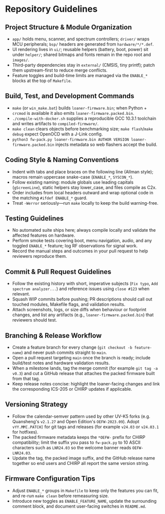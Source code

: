 # Repository Guidelines

## Project Structure & Module Organization
- `app/` holds menu, scanner, and spectrum controllers; `driver/` wraps MCU peripherals; `bsp/` headers are generated from `hardware/*/*.def`.
- UI rendering lives in `ui/`; reusable helpers (battery, boot, power) sit under `helper/`; shared bitmaps and fonts remain in the repo root and `images/`.
- Third-party dependencies stay in `external/` (CMSIS, tiny printf); patch them upstream-first to reduce merge conflicts.
- Feature toggles and build-time limits are managed via the `ENABLE_*` blocks at the top of `Makefile`.

## Build, Test, and Development Commands
- `make` (or `win_make.bat`) builds `loaner-firmware.bin`; when Python + `crcmod` is available it also emits `loaner-firmware.packed.bin`.
- `./compile-with-docker.sh` supplies a reproducible GCC 10.3.1 toolchain and writes artifacts to `compiled-firmware/`.
- `make clean` clears objects before benchmarking size; `make flash`/`make debug` expect OpenOCD with a J-Link config.
- `python3 fw-pack.py loaner-firmware.bin AUTHOR VERSION loaner-firmware.packed.bin` injects metadata so web flashers accept the build.

## Coding Style & Naming Conventions
- Indent with tabs and place braces on the following line (Allman style); macros remain uppercase snake-case (`ENABLE_*`, `SYSCON_*`).
- Follow existing naming: module globals use leading capitals (`gScreenLine`), static helpers stay lower_case, and files compile as C2x.
- Order includes from local headers outward and wrap optional code in the matching `#ifdef ENABLE_*` guard.
- Treat `-Werror` seriously—run `make` locally to keep the build warning-free.

## Testing Guidelines
- No automated suite ships here; always compile locally and validate the affected features on hardware.
- Perform smoke tests covering boot, menu navigation, audio, and any toggled `ENABLE_*` feature; log RF observations for signal work.
- Record the manual steps and outcomes in your pull request to help reviewers reproduce them.

## Commit & Pull Request Guidelines
- Follow the existing history with short, imperative subjects (`Fix typo`, `Add spectrum analyzer...`) and reference issues using `close #123` when relevant.
- Squash WIP commits before pushing; PR descriptions should call out touched modules, Makefile flags, and validation results.
- Attach screenshots, logs, or size diffs when behaviour or footprint changes, and list any artifacts (e.g., `loaner-firmware.packed.bin`) that reviewers should test.

## Branching & Release Workflow
- Create a feature branch for every change (`git checkout -b feature-name`) and never push commits straight to `main`.
- Open a pull request targeting `main` once the branch is ready; include build/test notes and hardware validation results.
- When a milestone lands, tag the merge commit (for example `git tag -a v0.3`) and cut a GitHub release that attaches the packed firmware built from that tag.
- Keep release notes concise: highlight the loaner-facing changes and link the corresponding ICS-205 or CHIRP updates if applicable.

## Versioning Strategy
- Follow the calendar-semver pattern used by other UV-K5 forks (e.g. Quansheng's `v2.1.27` and Open Edition's `OEFW-2023.09`). Adopt `vYY.MM[.PATCH]` for git tags and releases (for example `v24.03` or `v24.03.1` for hotfixes).
- The packed firmware metadata keeps the `*OEFW-` prefix for CHIRP compatibility; limit the suffix you pass to `fw-pack.py` to 10 ASCII characters such as `LNR24.03` so the welcome banner reads `OEFW-LNR24.03`.
- Update the tag, the packed image suffix, and the GitHub release name together so end users and CHIRP all report the same version string.

## Firmware Configuration Tips
- Adjust `ENABLE_*` groups in `Makefile` to keep only the features you can fit, and re-run `make clean` before remeasuring size.
- Introduce new toggles as `ENABLE_FEATURE_NAME`, update the surrounding comment block, and document user-facing switches in `README.md`.
